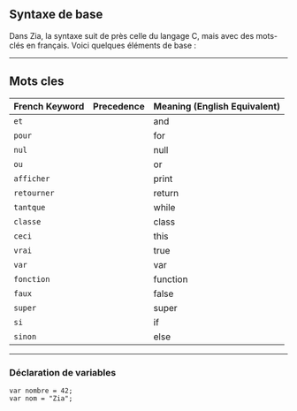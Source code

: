 ## Syntaxe de base
Dans Zia, la syntaxe suit de près celle du langage C, mais avec des mots-clés en français. Voici quelques éléments de base :

---

## Mots cles

| French Keyword | Precedence     | Meaning (English Equivalent) |
| -------------- | -------------- | ---------------------------- |
| `et`           |                | and                          |
| `pour`         |                | for                          |
| `nul`          |                | null                         |
| `ou`           |                | or                           |
| `afficher`     |                | print                        |
| `retourner`    |                | return                       |
| `tantque`      |                | while                        |
| `classe`       |                | class                        |
| `ceci`         |                | this                         |
| `vrai`         |                | true                         |
| `var`          |                | var                          |
| `fonction`     |                | function                     |
| `faux`         |                | false                        |
| `super`        |                | super                        |
| `si`           |                | if                           |
| `sinon`        |                | else                         |

----
### Déclaration de variables

```zia
var nombre = 42;
var nom = "Zia";
```

